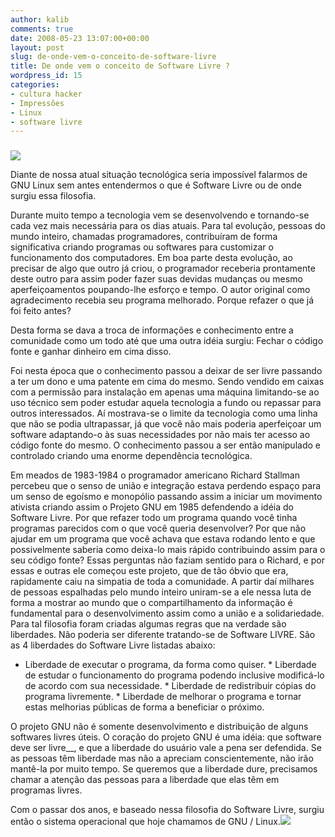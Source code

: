 ```yaml
---
author: kalib
comments: true
date: 2008-05-23 13:07:00+00:00
layout: post
slug: de-onde-vem-o-conceito-de-software-livre
title: De onde vem o conceito de Software Livre ?
wordpress_id: 15
categories:
- cultura hacker
- Impressões
- Linux
- software livre
---
```


### 







[![](http://2.bp.blogspot.com/_5kfJplBiYy0/SDbByXYArLI/AAAAAAAAAC8/85vq870Fl7c/s320/gnu.jpg)](http://2.bp.blogspot.com/_5kfJplBiYy0/SDbByXYArLI/AAAAAAAAAC8/85vq870Fl7c/s1600-h/gnu.jpg)  

Diante de nossa atual situação tecnológica seria impossível falarmos de GNU Linux sem antes entendermos o que é Software Livre ou de onde surgiu essa filosofia.




  

Durante muito tempo a tecnologia vem se desenvolvendo e tornando-se cada vez mais necessária para os dias atuais. Para tal evolução, pessoas do mundo inteiro, chamadas programadores, contribuíram de forma significativa criando programas ou softwares para customizar o funcionamento dos computadores. Em boa parte desta evolução, ao precisar de algo que outro já criou, o programador receberia prontamente deste outro para assim poder fazer suas devidas mudanças ou mesmo aperfeiçoamentos poupando-lhe esforço e tempo. O autor original como agradecimento recebia seu programa melhorado. Porque refazer o que já foi feito antes?  

  

Desta forma se dava a troca de informações e conhecimento entre a comunidade como um todo até que uma outra idéia surgiu: Fechar o código fonte e ganhar dinheiro em cima disso.




Foi nesta época que o conhecimento passou a deixar de ser livre passando a ter um dono e uma patente em cima do mesmo. Sendo vendido em caixas com a permissão para instalação em apenas uma máquina limitando-se ao uso técnico sem poder estudar aquela tecnologia a fundo ou repassar para outros interessados. Aí mostrava-se o limite da tecnologia como uma linha que não se podia ultrapassar, já que você não mais poderia aperfeiçoar um software adaptando-o às suas necessidades por não mais ter acesso ao código fonte do mesmo. O conhecimento passou a ser então manipulado e controlado criando uma enorme dependência tecnológica.




Em meados de 1983-1984 o programador americano Richard Stallman percebeu que o senso de união e integração estava perdendo espaço para um senso de egoísmo e monopólio passando assim a iniciar um movimento ativista criando assim o Projeto GNU em 1985 defendendo a idéia do Software Livre. Por que refazer todo um programa quando você tinha programas parecidos com o que você queria desenvolver? Por que não ajudar em um programa que você achava que estava rodando lento e que possivelmente saberia como deixa-lo mais rápido contribuindo assim para o seu código fonte? Essas perguntas não faziam sentido para o Richard, e por essas e outras ele começou este projeto, que de tão óbvio que era, rapidamente caiu na simpatia de toda a comunidade. A partir daí milhares de pessoas espalhadas pelo mundo inteiro uniram-se a ele nessa luta de forma a mostrar ao mundo que o compartilhamento da informação é fundamental para o desenvolvimento assim como a união e a solidariedade. Para tal filosofia foram criadas algumas regras que na verdade são liberdades. Não poderia ser diferente tratando-se de Software LIVRE. São as 4 liberdades do Software Livre listadas abaixo:




* Liberdade de executar o programa, da forma como quiser. * Liberdade de estudar o funcionamento do programa podendo inclusive modificá-lo de acordo com sua necessidade. * Liberdade de redistribuir cópias do programa livremente. * Liberdade de melhorar o programa e tornar estas melhorias públicas de forma a beneficiar o próximo.




O projeto GNU não é somente desenvolvimento e distribuição de alguns softwares livres úteis. O coração do projeto GNU é uma idéia: que software deve ser livre__, e que a liberdade do usuário vale a pena ser defendida. Se as pessoas têm liberdade mas não a apreciam conscientemente, não irão mantê-la por muito tempo. Se queremos que a liberdade dure, precisamos chamar a atenção das pessoas para a liberdade que elas têm em programas livres.




Com o passar dos anos, e baseado nessa filosofia do Software Livre, surgiu então o sistema operacional que hoje chamamos de GNU / Linux.[![](http://img376.imageshack.us/img376/8000/userbar635980sd7.gif)](http://img376.imageshack.us/img376/8000/userbar635980sd7.gif)











